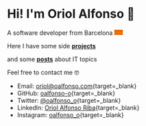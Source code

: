 # Hi! I'm Oriol Alfonso :wave:

A software developer from Barcelona <img src="assets/flag_catalonia.png" style="width: 20px;"/>

Here I have some side **[projects](projects/index.md)**

and some **[posts](posts/index.md)** about IT topics

Feel free to contact me 🤓

- Email: [oriol@oalfonso.com](mailto:oriol@oalfonso.com){target=_blank}
- GitHub: [oalfonso-o](https://github.com/oalfonso-o){target=_blank}
- Twitter: [@oalfonso_o](https://twitter.com/oalfonso_o){target=_blank}
- LinkedIn: [Oriol Alfonso Riba](https://www.linkedin.com/in/oriol-alfonso-riba-a198439b/){target=_blank}
- Instagram: [oalfonso_o](https://www.instagram.com/oalfonso_o/){target=_blank}
